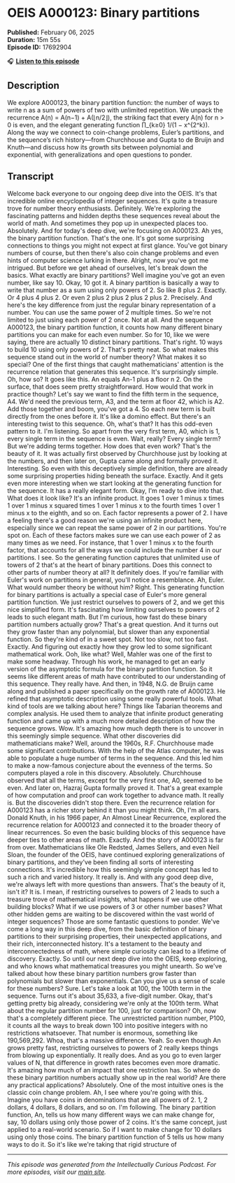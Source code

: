 # OEIS A000123: Binary partitions

**Published:** February 06, 2025  
**Duration:** 15m 55s  
**Episode ID:** 17692904

🎧 **[Listen to this episode](https://intellectuallycurious.buzzsprout.com/2529712/episodes/17692904-oeis-a000123-binary-partitions)**

## Description

We explore A000123, the binary partition function: the number of ways to write n as a sum of powers of two with unlimited repetition. We unpack the recurrence A(n) = A(n−1) + A(⌊n/2⌋), the striking fact that every A(n) for n > 0 is even, and the elegant generating function ∏_{k≥0} 1/(1 − x^{2^k}). Along the way we connect to coin-change problems, Euler’s partitions, and the sequence’s rich history—from Churchhouse and Gupta to de Bruijn and Knuth—and discuss how its growth sits between polynomial and exponential, with generalizations and open questions to ponder.

## Transcript

Welcome back everyone to our ongoing deep dive into the OEIS. It's that incredible online encyclopedia of integer sequences. It's quite a treasure trove for number theory enthusiasts. Definitely. We're exploring the fascinating patterns and hidden depths these sequences reveal about the world of math. And sometimes they pop up in unexpected places too. Absolutely. And for today's deep dive, we're focusing on A000123. Ah yes, the binary partition function. That's the one. It's got some surprising connections to things you might not expect at first glance. You've got binary numbers of course, but then there's also coin change problems and even hints of computer science lurking in there. Alright, now you've got me intrigued. But before we get ahead of ourselves, let's break down the basics. What exactly are binary partitions? Well imagine you've got an even number, like say 10. Okay, 10 got it. A binary partition is basically a way to write that number as a sum using only powers of 2. So like 8 plus 2. Exactly. Or 4 plus 4 plus 2. Or even 2 plus 2 plus 2 plus 2 plus 2. Precisely. And here's the key difference from just the regular binary representation of a number. You can use the same power of 2 multiple times. So we're not limited to just using each power of 2 once. Not at all. And the sequence A000123, the binary partition function, it counts how many different binary partitions you can make for each even number. So for 10, like we were saying, there are actually 10 distinct binary partitions. That's right. 10 ways to build 10 using only powers of 2. That's pretty neat. So what makes this sequence stand out in the world of number theory? What makes it so special? One of the first things that caught mathematicians' attention is the recurrence relation that generates this sequence. It's surprisingly simple. Oh, how so? It goes like this. An equals An-1 plus a floor n 2. On the surface, that does seem pretty straightforward. How would that work in practice though? Let's say we want to find the fifth term in the sequence, A4. We'd need the previous term, A3, and the term at floor 42, which is A2. Add those together and boom, you've got a 4. So each new term is built directly from the ones before it. It's like a domino effect. But there's an interesting twist to this sequence. Oh, what's that? It has this odd-even pattern to it. I'm listening. So apart from the very first term, A0, which is 1, every single term in the sequence is even. Wait, really? Every single term? But we're adding terms together. How does that even work? That's the beauty of it. It was actually first observed by Churchhouse just by looking at the numbers, and then later on, Gupta came along and formally proved it. Interesting. So even with this deceptively simple definition, there are already some surprising properties hiding beneath the surface. Exactly. And it gets even more interesting when we start looking at the generating function for the sequence. It has a really elegant form. Okay, I'm ready to dive into that. What does it look like? It's an infinite product. It goes 1 over 1 minus x times 1 over 1 minus x squared times 1 over 1 minus x to the fourth times 1 over 1 minus x to the eighth, and so on. Each factor represents a power of 2. I have a feeling there's a good reason we're using an infinite product here, especially since we can repeat the same power of 2 in our partitions. You're spot on. Each of these factors makes sure we can use each power of 2 as many times as we need. For instance, that 1 over 1 minus x to the fourth factor, that accounts for all the ways we could include the number 4 in our partitions. I see. So the generating function captures that unlimited use of towers of 2 that's at the heart of binary partitions. Does this connect to other parts of number theory at all? It definitely does. If you're familiar with Euler's work on partitions in general, you'll notice a resemblance. Ah, Euler. What would number theory be without him? Right. This generating function for binary partitions is actually a special case of Euler's more general partition function. We just restrict ourselves to powers of 2, and we get this nice simplified form. It's fascinating how limiting ourselves to powers of 2 leads to such elegant math. But I'm curious, how fast do these binary partition numbers actually grow? That's a great question. And it turns out they grow faster than any polynomial, but slower than any exponential function. So they're kind of in a sweet spot. Not too slow, not too fast. Exactly. And figuring out exactly how they grow led to some significant mathematical work. Ooh, like what? Well, Mahler was one of the first to make some headway. Through his work, he managed to get an early version of the asymptotic formula for the binary partition function. So it seems like different areas of math have contributed to our understanding of this sequence. They really have. And then, in 1948, N.G. de Bruijn came along and published a paper specifically on the growth rate of A000123. He refined that asymptotic description using some really powerful tools. What kind of tools are we talking about here? Things like Tabarian theorems and complex analysis. He used them to analyze that infinite product generating function and came up with a much more detailed description of how the sequence grows. Wow. It's amazing how much depth there is to uncover in this seemingly simple sequence. What other discoveries did mathematicians make? Well, around the 1960s, R.F. Churchhouse made some significant contributions. With the help of the Atlas computer, he was able to populate a huge number of terms in the sequence. And this led him to make a now-famous conjecture about the evenness of the terms. So computers played a role in this discovery. Absolutely. Churchhouse observed that all the terms, except for the very first one, A0, seemed to be even. And later on, Hazraj Gupta formally proved it. That's a great example of how computation and proof can work together to advance math. It really is. But the discoveries didn't stop there. Even the recurrence relation for A000123 has a richer story behind it than you might think. Oh, I'm all ears. Donald Knuth, in his 1966 paper, An Almost Linear Recurrence, explored the recurrence relation for A000123 and connected it to the broader theory of linear recurrences. So even the basic building blocks of this sequence have deeper ties to other areas of math. Exactly. And the story of A000123 is far from over. Mathematicians like Ole Redsted, James Sellers, and even Neil Sloan, the founder of the OEIS, have continued exploring generalizations of binary partitions, and they've been finding all sorts of interesting connections. It's incredible how this seemingly simple concept has led to such a rich and varied history. It really is. And with any good deep dive, we're always left with more questions than answers. That's the beauty of it, isn't it? It is. I mean, if restricting ourselves to powers of 2 leads to such a treasure trove of mathematical insights, what happens if we use other building blocks? What if we use powers of 3 or other number bases? What other hidden gems are waiting to be discovered within the vast world of integer sequences? Those are some fantastic questions to ponder. We've come a long way in this deep dive, from the basic definition of binary partitions to their surprising properties, their unexpected applications, and their rich, interconnected history. It's a testament to the beauty and interconnectedness of math, where simple curiosity can lead to a lifetime of discovery. Exactly. So until our next deep dive into the OEIS, keep exploring, and who knows what mathematical treasures you might unearth. So we've talked about how these binary partition numbers grow faster than polynomials but slower than exponentials. Can you give us a sense of scale for these numbers? Sure. Let's take a look at 100, the 100th term in the sequence. Turns out it's about 35,633, a five-digit number. Okay, that's getting pretty big already, considering we're only at the 100th term. What about the regular partition number for 100, just for comparison? Oh, now that's a completely different piece. The unrestricted partition number, P100, it counts all the ways to break down 100 into positive integers with no restrictions whatsoever. That number is enormous, something like 190,569,292. Whoa, that's a massive difference. Yeah. So even though An grows pretty fast, restricting ourselves to powers of 2 really keeps things from blowing up exponentially. It really does. And as you go to even larger values of N, that difference in growth rates becomes even more dramatic. It's amazing how much of an impact that one restriction has. So where do these binary partition numbers actually show up in the real world? Are there any practical applications? Absolutely. One of the most intuitive ones is the classic coin change problem. Ah, I see where you're going with this. Imagine you have coins in denominations that are all powers of 2. 1, 2 dollars, 4 dollars, 8 dollars, and so on. I'm following. The binary partition function, An, tells us how many different ways we can make change for, say, 10 dollars using only those power of 2 coins. It's the same concept, just applied to a real-world scenario. So if I want to make change for 10 dollars using only those coins. The binary partition function of 5 tells us how many ways to do it. So it's like we're taking that rigid structure of

---
*This episode was generated from the Intellectually Curious Podcast. For more episodes, visit our [main site](https://intellectuallycurious.buzzsprout.com).*
